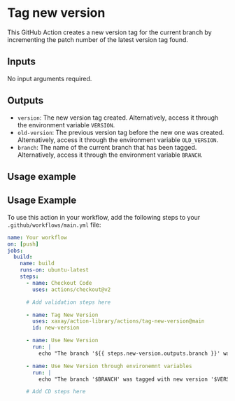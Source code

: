 # Tag new version 

This GitHub Action creates a new version tag for the current branch by incrementing the patch number of the latest version tag found.

## Inputs

No input arguments required.

## Outputs

- `version`: The new version tag created. Alternatively, access it through the environment variable `VERSION`.
- `old-version`: The previous version tag before the new one was created. Alternatively, access it through the environment variable `OLD_VERSION`.
- `branch`: The name of the current branch that has been tagged. Alternatively, access it through the environment variable `BRANCH`.


## Usage example

## Usage Example

To use this action in your workflow, add the following steps to your `.github/workflows/main.yml` file:

```yml
name: Your workflow
on: [push]
jobs:
  build:
    name: build
    runs-on: ubuntu-latest
    steps:
      - name: Checkout Code
        uses: actions/checkout@v2

      # Add validation steps here

      - name: Tag New Version
        uses: xaxay/action-library/actions/tag-new-version@main
        id: new-version

      - name: Use New Version
        run: |
          echo "The branch '${{ steps.new-version.outputs.branch }}' was tagged with new version '${{ steps.new-version.outputs.version }}'"

      - name: Use New Version through environemnt variables
        run: |
          echo "The branch '$BRANCH' was tagged with new version '$VERSION'"

      # Add CD steps here 
```
